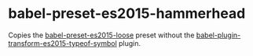# babel-preset-es2015-hammerhead

Copies the [babel-preset-es2015-loose] preset without the [babel-plugin-transform-es2015-typeof-symbol] plugin.

[babel-preset-es2015-loose]: https://github.com/bkonkle/babel-preset-es2015-loose
[babel-plugin-transform-es2015-typeof-symbol]: https://github.com/babel/babel/tree/master/packages/babel-plugin-transform-es2015-typeof-symbol
